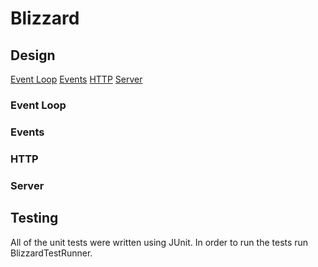 # Blizzard

## Design

[Event Loop](Event-Loop)    [Events](Events)    [HTTP](HTTP)    [Server](Server)

### Event Loop

### Events

### HTTP

### Server

## Testing 

All of the unit tests were written using JUnit. In order to run the tests run BlizzardTestRunner.
